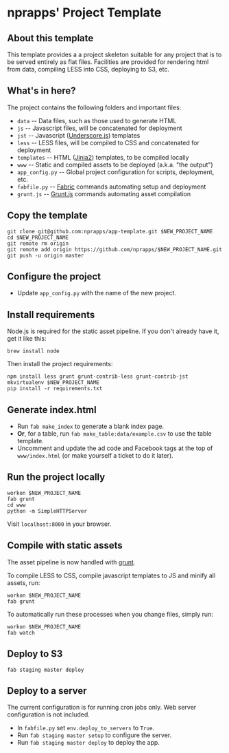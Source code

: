 nprapps' Project Template
=========================

About this template
-------------------

This template provides a a project skeleton suitable for any project that is to be served entirely as flat files. Facilities are provided for rendering html from data, compiling LESS into CSS, deploying to S3, etc.

What's in here?
---------------

The project contains the following folders and important files:

* ``data`` -- Data files, such as those used to generate HTML
* ``js`` -- Javascript files, will be concatenated for deployment
* ``jst`` -- Javascript ([Underscore.js](http://documentcloud.github.com/underscore/#template)) templates 
* ``less`` -- LESS files, will be compiled to CSS and concatenated for deployment
* ``templates`` -- HTML ([Jinja2](http://jinja.pocoo.org/docs/)) templates, to be compiled locally
* ``www`` -- Static and compiled assets to be deployed (a.k.a. "the output")
* ``app_config.py`` -- Global project configuration for scripts, deployment, etc.
* ``fabfile.py`` -- [Fabric](http://docs.fabfile.org/en/latest/) commands automating setup and deployment
* ``grunt.js`` -- [Grunt.js](http://gruntjs.com/) commands automating asset compilation

Copy the template
-----------------

```
git clone git@github.com:nprapps/app-template.git $NEW_PROJECT_NAME
cd $NEW_PROJECT_NAME
git remote rm origin
git remote add origin https://github.com/nprapps/$NEW_PROJECT_NAME.git
git push -u origin master
```

Configure the project
---------------------

* Update ``app_config.py`` with the name of the new project.

Install requirements
--------------------

Node.js is required for the static asset pipeline. If you don't already have it, get it like this:

```
brew install node
```

Then install the project requirements:

```
npm install less grunt grunt-contrib-less grunt-contrib-jst
mkvirtualenv $NEW_PROJECT_NAME
pip install -r requirements.txt
```

Generate index.html
-------------------

* Run ``fab make_index`` to generate a blank index page.
* <strong>Or</strong>, for a table, run ``fab make_table:data/example.csv`` to use the table template.
* Uncomment and update the ad code and Facebook tags at the top of ``www/index.html`` (or make yourself a ticket to do it later).

Run the project locally
-----------------------

```
workon $NEW_PROJECT_NAME
fab grunt 
cd www
python -m SimpleHTTPServer
```

Visit ``localhost:8000`` in your browser.

Compile with static assets
--------------------------

The asset pipeline is now handled with [grunt](http://gruntjs.com). 

To compile LESS to CSS, compile javascript templates to JS and minify all assets, run:

```
workon $NEW_PROJECT_NAME
fab grunt
```

To automatically run these processes when you change files, simply run:

```
workon $NEW_PROJECT_NAME
fab watch
```

Deploy to S3
------------

```
fab staging master deploy
```

Deploy to a server
------------------

The current configuration is for running cron jobs only. Web server configuration is not included.

* In ``fabfile.py`` set ``env.deploy_to_servers`` to ``True``.
* Run ``fab staging master setup`` to configure the server.
* Run ``fab staging master deploy`` to deploy the app. 

